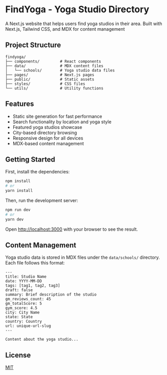 # FindYoga - Yoga Studio Directory

A Next.js website that helps users find yoga studios in their area. Built with Next.js, Tailwind CSS, and MDX for content management

## Project Structure

```
findyoga/
├── components/         # React components
├── data/               # MDX content files
│   └── schools/        # Yoga studio data files
├── pages/              # Next.js pages
├── public/             # Static assets
├── styles/             # CSS files
└── utils/              # Utility functions
```

## Features

- Static site generation for fast performance
- Search functionality by location and yoga style
- Featured yoga studios showcase
- City-based directory browsing
- Responsive design for all devices
- MDX-based content management

## Getting Started

First, install the dependencies:

```bash
npm install
# or
yarn install
```

Then, run the development server:

```bash
npm run dev
# or
yarn dev
```

Open [http://localhost:3000](http://localhost:3000) with your browser to see the result.

## Content Management

Yoga studio data is stored in MDX files under the `data/schools/` directory. Each file follows this format:

```mdx
---
title: Studio Name
date: YYYY-MM-DD
tags: [tag1, tag2, tag3]
draft: false
summary: Brief description of the studio
gm_reviews_count: 45
gm_totalScore: 5
gym_score: 4.5
city: City Name
state: State
country: Country
url: unique-url-slug
---

Content about the yoga studio...
```

## License

[MIT](https://choosealicense.com/licenses/mit/) 